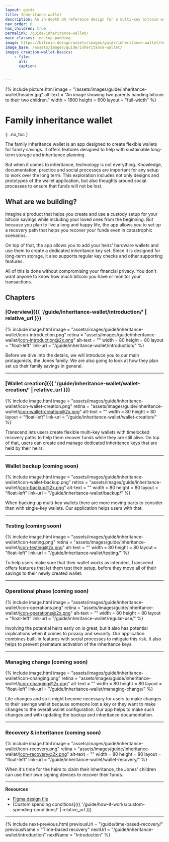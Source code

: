 ```yaml
---
layout: guide
title: Inheritance wallet
description: An in-depth UX reference design for a multi-key bitcoin wallet with inheritance features designed for families.
nav_order: 6
has_children: true
permalink: /guide/inheritance-wallet/
main_classes: -no-top-padding
image: https://bitcoin.design/assets/images/guide/inheritance-wallet/header.png
image_base: /assets/images/guide/inheritance-wallet/
images_creation-wallet-basics:
    - file: 
      alt: 
      caption: 


---
```


<!--

Editor's notes

This page covers ....  

Illustration sources

https://www.figma.com/file/h5GP5v5dYfpXXfEUXf6nvC/Family-inheritance-wallet?type=design&node-id=5542%3A2119&mode=design&t=sBtcvrDzb8MPtWaK-1

-->

{% include picture.html
   image = "/assets/images/guide/inheritance-wallet/header.jpg"
   alt-text = "An image showing two parents handing bitcoin to their two children."
   width = 1600
   height = 600
   layout = "full-width"
%}

# Family inheritance wallet 
{: .no_toc }

The family inheritance wallet is an app designed to create flexible wallets for family savings. It offers features designed to help with sustainable long-term storage and inheritance planning.

But when it comes to inheritance, technology is not everything. Knowledge, documentation, practice  and social  processes are important for any setup to work over the long term. This exploration includes not only designs and prototypes of the wallet application, but also thoughts around social processes to ensure that funds will not be lost.

## What are we building?

Imagine a product that helps you create and use a custody setup for your bitcoin savings while including your loved ones from the beginning. But because you plan to live a long and happy life, the app allows you to set up a recovery path that helps you recover your funds even in catastrophic scenarios. 

On top of that, the app allows you to add your heirs' hardware wallets and use them to create a dedicated inheritance key set. Since it is designed for long-term storage, it also supports regular key checks and other supporting features. 

All of this is done without compromising your financial privacy. You don't want anyone to know how much bitcoin you have or monitor your transactions.

## Chapters

### [Overview]({{ '/guide/inheritance-wallet/introduction/' | relative_url }})

<div class="center" markdown="1">

{% include image.html
   image = "assets/images/guide/inheritance-wallet/icon-introduction.png"
   retina = "assets/images/guide/inheritance-wallet/icon-introduction@2x.png"
   alt-text = ""
   width = 80
   height = 80
   layout = "float-left"
   link-url = "/guide/inheritance-wallet/introduction/"
%}

Before we dive into the details, we will introduce you to our main protagonists, the Jones family. We are also going to look at how they plan set up their family savings in general. 

</div>

---

### [Wallet creation]({{ '/guide/inheritance-wallet/wallet-creation/' | relative_url }})

<div class="center" markdown="1">

{% include image.html
   image = "assets/images/guide/inheritance-wallet/icon-wallet-creation.png"
   retina = "assets/images/guide/inheritance-wallet/icon-wallet-creation@2x.png"
   alt-text = ""
   width = 80
   height = 80
   layout = "float-left"
   link-url = "/guide/inheritance-wallet/wallet-creation/"
%}

Transcend lets users create flexible multi-key wallets with timelocked recovery paths to help them recover funds while they are still alive. On top of that, users can create and manage dedicated inheritance keys that are held by their heirs.

</div>

---

### Wallet backup (coming soon)

<div class="center" markdown="1">

{% include image.html
   image = "assets/images/guide/inheritance-wallet/icon-wallet-backup.png"
   retina = "assets/images/guide/inheritance-wallet/icon-backup@2x.png"
   alt-text = ""
   width = 80
   height = 80
   layout = "float-left"
   link-url = "/guide/inheritance-wallet/backup/"
%}

When backing up multi-key wallets there are more moving parts to consider than with single-key wallets. Our application helps users with that. 

</div>

--- 

### Testing (coming soon)

<div class="center" markdown="1">

{% include image.html
   image = "assets/images/guide/inheritance-wallet/icon-testing.png"
   retina = "assets/images/guide/inheritance-wallet/icon-testing@2x.png"
   alt-text = ""
   width = 80
   height = 80
   layout = "float-left"
   link-url = "/guide/inheritance-wallet/testing/"
%}

To help users make sure that their wallet works as intended, Transcend offers features that let them test their setup, before they move all of their savings to their newly created wallet.

</div>

--- 

### Operational phase (coming soon)

<div class="center" markdown="1">

{% include image.html
   image = "assets/images/guide/inheritance-wallet/icon-operations.png"
   retina = "assets/images/guide/inheritance-wallet/icon-operations@2x.png"
   alt-text = ""
   width = 80
   height = 80
   layout = "float-left"
   link-url = "/guide/inheritance-wallet/regular-use/"
%}

Involving the potential heirs early on is great, but it also has potential implications when it comes to privacy and security. Our application combines built-in features with social processes to mitigate this risk. It also helps to prevent premature activation of the inheritance keys. 

</div>

--- 

### Managing change (coming soon)

<div class="center" markdown="1">

{% include image.html
   image = "assets/images/guide/inheritance-wallet/icon-changing.png"
   retina = "assets/images/guide/inheritance-wallet/icon-changing@2x.png"
   alt-text = ""
   width = 80
   height = 80
   layout = "float-left"
   link-url = "/guide/inheritance-wallet/managing-change/"
%}

Life changes and so it might become necessary for users to make changes to their savings wallet because someone lost a key or they want to make changes to the overall wallet configuration. Our app helps to make such changes and with updating the backup and inheritance documentation.

</div>

--- 

### Recovery & inheritance (coming soon)

<div class="center" markdown="1">

{% include image.html
   image = "assets/images/guide/inheritance-wallet/icon-recovery.png"
   retina = "assets/images/guide/inheritance-wallet/icon-recovery@2x.png"
   alt-text = ""
   width = 80
   height = 80
   layout = "float-left"
   link-url = "/guide/inheritance-wallet/wallet-recovery/"
%}

When it's time for the heirs to claim their inheritance, the Jones' children can use their own signing devices to recover their funds.

</div>

--- 

**Resources**
- [Figma design file](https://www.figma.com/file/h5GP5v5dYfpXXfEUXf6nvC/Family-inheritance-wallet?type=design&node-id=5542%3A2119&mode=design&t=sBtcvrDzb8MPtWaK-1)
- [Custom spending conditions]({{ '/guide/how-it-works/custom-spending-conditions/' | relative_url }})

---

{% include next-previous.html
   previousUrl = "/guide/time-based-recovery/"
   previousName = "Time-based recovery"
   nextUrl = "/guide/inheritance-wallet/introduction"
   nextName = "Introduction"
%}
